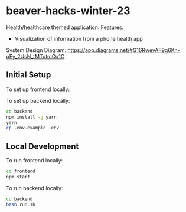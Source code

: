 # beaver-hacks-winter-23
Health/healthcare themed application.
Features:
- Visualization of information from a phone health app

System Design Diagram:
https://app.diagrams.net/#G16RwevAF9g6Kn-oEy_2UsN_tMTutmOx1C

## Initial Setup

To set up frontend locally:

To set up backend locally:

```sh
cd backend
npm install -g yarn
yarn
cp .env.example .env
```


## Local Development

To run frontend locally:

```sh
cd frontend
npm start
```

To run backend locally:

```sh
cd backend
bash run.sh
```
